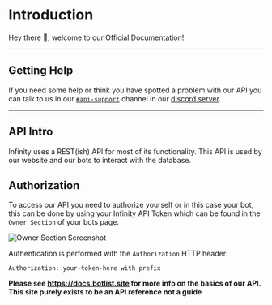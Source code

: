 # Introduction

Hey there 👋, welcome to our Official Documentation!

---

## Getting Help

If you need some help or think you have spotted a problem with our API you can talk to us in our 
[`#api-support`](https://discord.com/channels/758641373074423808/826363644295643136) channel in our [discord server](https://infinitybotlist.com/discord).

---

## API Intro

Infinity uses a REST(ish) API for most of its functionality. This API is used by our website and our bots to interact with the database.

## Authorization

To access our API you need to authorize yourself or in this case your bot, this can be done by using your Infinity API Token which can be found in the `Owner Section` of your bots page.

![Owner Section Screenshot](https://media.discordapp.net/attachments/832011830238248961/871632845821591562/image0.png)

Authentication is performed with the `Authorization` HTTP header:

```
Authorization: your-token-here with prefix
```

**Please see https://docs.botlist.site for more info on the basics of our API. This site purely exists to be an API reference not a guide**

